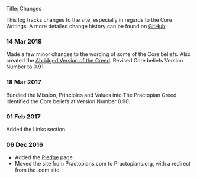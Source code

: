 Title: Changes

This log tracks changes to the site, especially in regards to the Core Writings. A more detailed change history can be found on <a href="https://github.com/hbowie/practopians/" target="ref">GitHub</a>.

### 14 Mar 2018

Made a few minor changes to the wording of some of the Core beliefs. Also created the [Abridged Version of the Creed](../abridged.html). Revised Core beliefs Version Number to 0.91. 

### 18 Mar 2017

Bundled the Mission, Principles and Values into The Practopian Creed. Identified the Core beliefs at Version Number 0.90. 

### 01 Feb 2017

Added the Links section. 

### 06 Dec 2016  

* Added the [Pledge](pledge.html) page.  
* Moved the site from Practopians.com to Practopians.org, with a redirect from the .com site. 
